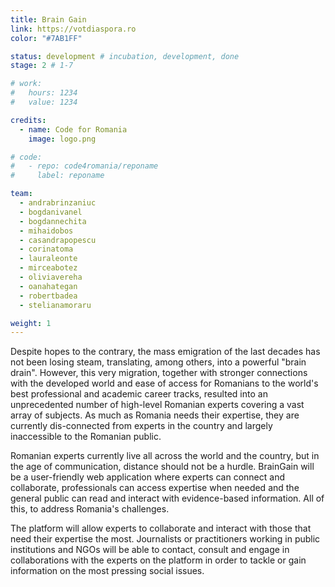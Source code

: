 ```yaml
---
title: Brain Gain
link: https://votdiaspora.ro
color: "#7AB1FF"

status: development # incubation, development, done
stage: 2 # 1-7

# work:
#   hours: 1234
#   value: 1234

credits:
  - name: Code for Romania
    image: logo.png

# code:
#   - repo: code4romania/reponame
#     label: reponame

team:
  - andrabrinzaniuc
  - bogdanivanel
  - bogdannechita
  - mihaidobos
  - casandrapopescu
  - corinatoma
  - lauraleonte
  - mirceabotez
  - oliviavereha
  - oanahategan
  - robertbadea
  - stelianamoraru

weight: 1
---
```

Despite hopes to the contrary, the mass emigration of the last decades has not been losing steam, translating, among others, into a powerful "brain drain". However, this very migration, together with stronger connections with the developed world and ease of access for Romanians to the world's best professional and academic career tracks, resulted into an unprecedented number of high-level Romanian experts covering a vast array of subjects. As much as Romania needs their expertise, they are currently dis-connected from experts in the country and largely inaccessible to the Romanian public.

Romanian experts currently live all across the world and the country, but in the age of communication, distance should not be a hurdle. BrainGain will be a user-friendly web application where experts can connect and collaborate, professionals can access expertise when needed and the general public can read and interact with evidence-based information. All of this, to address Romania's challenges.

The platform will allow experts to collaborate and interact with those that need their expertise  the most. Journalists or practitioners working in public institutions and NGOs will be able to contact, consult and engage in collaborations with the experts on the platform in order to tackle or gain information on the most pressing social issues.
